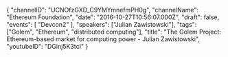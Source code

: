 {
    "channelID": "UCNOfzGXD_C9YMYmnefmPH0g",
    "channelName": "Ethereum Foundation",
    "date": "2016-10-27T10:56:07.000Z",
    "draft": false,
    "events": [
        "Devcon2"
    ],
    "speakers": ["Julian Zawistowski"],
    "tags": ["Golem", "Ethereum", "distributed computing"],
    "title": "The Golem Project: Ethereum-based market for computing power - Julian Zawistowski",
    "youtubeID": "DGinj5K3tcI"
}
